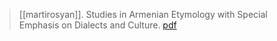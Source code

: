 > [[martirosyan]]. Studies in Armenian Etymology with Special Emphasis on Dialects and Culture. [pdf](a/h-martirosyan1964.pdf)